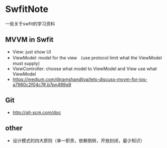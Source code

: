 SwfitNote
======
一些关于swfit的学习资料

## MVVM in Swfit
 * View: just show UI
 * ViewModel: model for the view （use protocol limit what the ViewModel must supply)
 * ViewController: choose what model to ViewModel and View use what ViewModel
 * https://medium.com/@ramshandilya/lets-discuss-mvvm-for-ios-a7960c2f04c7#.b7pn499q9

## Git
 * http://git-scm.com/doc

## other
 * 设计模式的四大原则（单一职责，依赖倒转，开放封闭，最少知识）
